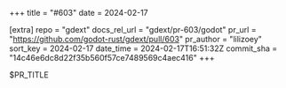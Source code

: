 +++
title = "#603"
date = 2024-02-17

[extra]
repo = "gdext"
docs_rel_url = "gdext/pr-603/godot"
pr_url = "https://github.com/godot-rust/gdext/pull/603"
pr_author = "lilizoey"
sort_key = 2024-02-17
date_time = 2024-02-17T16:51:32Z
commit_sha = "14c46e6dc8d22f35b560f57ce7489569c4aec416"
+++

$PR_TITLE
